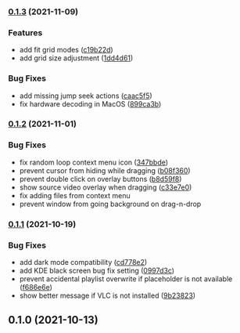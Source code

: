 ### [0.1.3](https://github.com/vzhd1701/gridplayer/compare/v0.1.2...v0.1.3) (2021-11-09)

### Features

- add fit grid modes ([c19b22d](https://github.com/vzhd1701/gridplayer/commit/c19b22d725ed0137e5cdcb6bd3aa187392f9584a))
- add grid size adjustment ([1dd4d61](https://github.com/vzhd1701/gridplayer/commit/1dd4d6116880c0ae12b14dbfa0d8a198493e125f))

### Bug Fixes

- add missing jump seek actions ([caac5f5](https://github.com/vzhd1701/gridplayer/commit/caac5f5f6d924ecf6de530d90827ed4e641afb46))
- fix hardware decoding in MacOS ([899ca3b](https://github.com/vzhd1701/gridplayer/commit/899ca3b97aafa93a72dd3c8c5fa7c7b696e3ebdf))

### [0.1.2](https://github.com/vzhd1701/gridplayer/compare/v0.1.1...v0.1.2) (2021-11-01)

### Bug Fixes

- fix random loop context menu icon ([347bbde](https://github.com/vzhd1701/gridplayer/commit/347bbde7e47dc4dbe7915f17f9a591a87c86f754))
- prevent cursor from hiding while dragging ([b08f360](https://github.com/vzhd1701/gridplayer/commit/b08f3607f6d186ed7b9c8f1b5eab69f82862ee48))
- prevent double click on overlay buttons ([b8d59f8](https://github.com/vzhd1701/gridplayer/commit/b8d59f8a59a1f94b20038d504ae8815bb797f314))
- show source video overlay when dragging ([c33e7e0](https://github.com/vzhd1701/gridplayer/commit/c33e7e0305f448f1ea57d96aed0537227fbe1f8e))
- fix adding files from context menu
- prevent window from going background on drag-n-drop

### [0.1.1](https://github.com/vzhd1701/gridplayer/compare/v0.1.0...v0.1.1) (2021-10-19)

### Bug Fixes

- add dark mode compatibility ([cd778e2](https://github.com/vzhd1701/gridplayer/commit/cd778e2b3841cfb0d2c28a74ee8134f43009c072))
- add KDE black screen bug fix setting ([0997d3c](https://github.com/vzhd1701/gridplayer/commit/0997d3c377219b085c3088825a8a2d4ff34b6384))
- prevent accidental playlist overwrite if placeholder is not available ([f686e6e](https://github.com/vzhd1701/gridplayer/commit/f686e6e05031764f262ce74e20ec43e6589387be))
- show better message if VLC is not installed ([9b23823](https://github.com/vzhd1701/gridplayer/commit/9b23823864a102715d48d6fb149cbf2469ff6673))

## 0.1.0 (2021-10-13)
